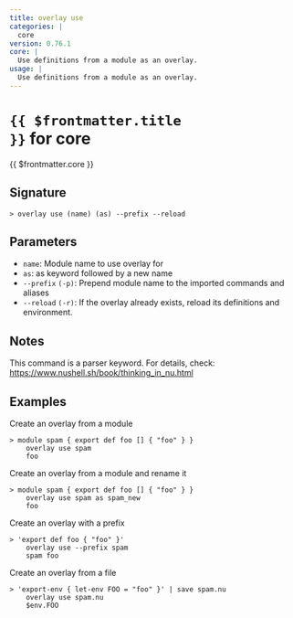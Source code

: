 ```yaml
---
title: overlay use
categories: |
  core
version: 0.76.1
core: |
  Use definitions from a module as an overlay.
usage: |
  Use definitions from a module as an overlay.
---
```


# <code>{{ $frontmatter.title }}</code> for core

<div class='command-title'>{{ $frontmatter.core }}</div>

## Signature

```> overlay use (name) (as) --prefix --reload```

## Parameters

 -  `name`: Module name to use overlay for
 -  `as`: as keyword followed by a new name
 -  `--prefix` `(-p)`: Prepend module name to the imported commands and aliases
 -  `--reload` `(-r)`: If the overlay already exists, reload its definitions and environment.

## Notes
This command is a parser keyword. For details, check:
  https://www.nushell.sh/book/thinking_in_nu.html
## Examples

Create an overlay from a module
```shell
> module spam { export def foo [] { "foo" } }
    overlay use spam
    foo
```

Create an overlay from a module and rename it
```shell
> module spam { export def foo [] { "foo" } }
    overlay use spam as spam_new
    foo
```

Create an overlay with a prefix
```shell
> 'export def foo { "foo" }'
    overlay use --prefix spam
    spam foo
```

Create an overlay from a file
```shell
> 'export-env { let-env FOO = "foo" }' | save spam.nu
    overlay use spam.nu
    $env.FOO
```
